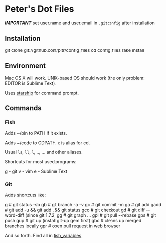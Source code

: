 # Peter's Dot Files

***IMPORTANT*** set user.name and user.email in `.gitconfig` after installation

## Installation

  git clone git://github.com/pitr/config_files
  cd config_files
  rake install

## Environment

Mac OS X will work. UNIX-based OS should work (the only problem: EDITOR is Sublime Text).

Uses [starship](https://starship.rs/) for command prompt.

## Commands

### Fish

Adds ~/bin to PATH if it exists.

Adds ~/code to CDPATH. `c` is alias for cd.

Usual `ls`, `ll`, `l`, .., ... and other aliases.

Shortcuts for most used programs:

  g - git
  v - vim
  e - Sublime Text

### Git

Adds shortcuts like:

  g     # git status -sb
  gb    # git branch -a -v
  gc    # git commit -m
  ga    # git add
  gadd  # git add -u && git add . && git status
  gco   # git checkout
  gd    # git diff --word-diff (since git 1.7.2)
  gg    # git graph ...
  gpl   # git pull --rebase
  gps   # git push
  gup   # git up (install git-up gem first)
  gbc   # cleans up merged branches locally
  gpr   # open pull request in web browser

And so forth. Find all in [fish_variables](https://github.com/pitr/config_files/blob/master/config/fish/fish_variables)
